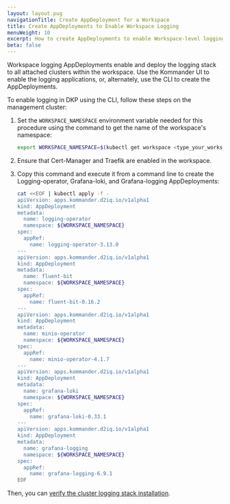 ```yaml
---
layout: layout.pug
navigationTitle: Create AppDeployment for a Workspace
title: Create AppDeployments to Enable Workspace Logging
menuWeight: 10
excerpt: How to create AppDeployments to enable Workspace-level logging
beta: false
---
```


<!-- markdownlint-disable MD030 -->

Workspace logging AppDeployments enable and deploy the logging stack to all attached clusters within the workspace.
Use the Kommander UI to enable the logging applications, or, alternately, use the CLI to create the AppDeployments.

To enable logging in DKP using the CLI, follow these steps on the management cluster:

1. Set the `WORKSPACE_NAMESPACE` environment variable needed for this procedure using the command to get the name of the workspace's namespace:

   ``` bash
   export WORKSPACE_NAMESPACE=$(kubectl get workspace <type_your_workspace_name> -o jsonpath='{.status.namespaceRef.name}')
   ```

1. Ensure that Cert-Manager and Traefik are enabled in the workspace.

1. Copy this command and execute it from a command line to create the Logging-operator, Grafana-loki, and Grafana-logging AppDeployments:

   ``` bash
   cat <<EOF | kubectl apply -f -
   apiVersion: apps.kommander.d2iq.io/v1alpha1
   kind: AppDeployment
   metadata:
     name: logging-operator
     namespace: ${WORKSPACE_NAMESPACE}
   spec:
     appRef:
       name: logging-operator-3.13.0
   ---
   apiVersion: apps.kommander.d2iq.io/v1alpha1
   kind: AppDeployment
   metadata:
     name: fluent-bit
     namespace: ${WORKSPACE_NAMESPACE}
   spec:
     appRef:
       name: fluent-bit-0.16.2
   ---
   apiVersion: apps.kommander.d2iq.io/v1alpha1
   kind: AppDeployment
   metadata:
     name: minio-operator
     namespace: ${WORKSPACE_NAMESPACE}
   spec:
     appRef:
       name: minio-operator-4.1.7
   ---
   apiVersion: apps.kommander.d2iq.io/v1alpha1
   kind: AppDeployment
   metadata:
     name: grafana-loki
     namespace: ${WORKSPACE_NAMESPACE}
   spec:
     appRef:
       name: grafana-loki-0.33.1
   ---
   apiVersion: apps.kommander.d2iq.io/v1alpha1
   kind: AppDeployment
   metadata:
     name: grafana-logging
     namespace: ${WORKSPACE_NAMESPACE}
   spec:
     appRef:
       name: grafana-logging-6.9.1
   EOF
   ```

Then, you can [verify the cluster logging stack installation][verify-logging-install].

[verify-logging-install]: ../verify-cluster-logstack
